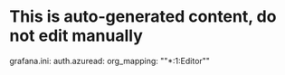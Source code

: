 # This is auto-generated content, do not edit manually
grafana.ini:
  auth.azuread:
    org_mapping: "\"*:1:Editor\""
